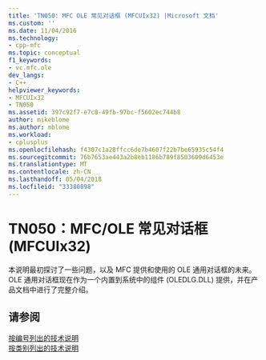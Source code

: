 ```yaml
---
title: 'TN050: MFC OLE 常见对话框 (MFCUIx32) |Microsoft 文档'
ms.custom: ''
ms.date: 11/04/2016
ms.technology:
- cpp-mfc
ms.topic: conceptual
f1_keywords:
- vc.mfc.ole
dev_langs:
- C++
helpviewer_keywords:
- MFCUIx32
- TN050
ms.assetid: 397c92f7-e7c8-49fb-97bc-f5602ec744b8
author: mikeblome
ms.author: mblome
ms.workload:
- cplusplus
ms.openlocfilehash: f4307c1a28ffcc6de7b4607f22b7be65935c54f4
ms.sourcegitcommit: 76b7653ae443a2b8eb1186b789f8503609d6453e
ms.translationtype: MT
ms.contentlocale: zh-CN
ms.lasthandoff: 05/04/2018
ms.locfileid: "33380898"
---
```

# <a name="tn050-mfcole-common-dialogs-mfcuix32"></a>TN050：MFC/OLE 常见对话框 (MFCUIx32)
本说明最初探讨了一些问题，以及 MFC 提供和使用的 OLE 通用对话框的未来。 OLE 通用对话框现在作为一个内置到系统中的组件 (OLEDLG.DLL) 提供，并在产品文档中进行了完整介绍。  
  
## <a name="see-also"></a>请参阅  
 [按编号列出的技术说明](../mfc/technical-notes-by-number.md)   
 [按类别列出的技术说明](../mfc/technical-notes-by-category.md)

